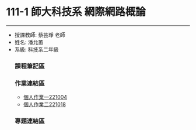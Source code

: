 # 111-1 師大科技系 網際網路概論
---
  * 授課教師: 蔡芸琤 老師
  * 姓名: 潘允蕙
  * 系級: 科技系二年級
      ### 課程筆記區
      ### 作業連結區
      * [個人作業一221004](https://youtu.be/F0ycuPXeksY)
      * [個人作業二221018](https://youtu.be/ANQ4DESL3JY)
      ### 專題連結區
  
